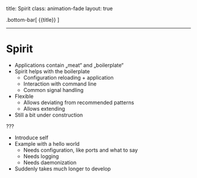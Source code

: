 title: Spirit
class: animation-fade
layout: true

<!--
This work is licensed under the Creative Commons Attribution-ShareAlike 4.0
International License. To view a copy of this license, visit
http://creativecommons.org/licenses/by-sa/4.0/ or send a letter to Creative
Commons, PO Box 1866, Mountain View, CA 94042, USA.
-->

.bottom-bar[
  {{title}}
]

---

# Spirit

* Applications contain „meat“ and „boilerplate“
* Spirit helps with the boilerplate
  - Configuration reloading + application
  - Interaction with command line
  - Common signal handling
* Flexible
  - Allows deviating from recommended patterns
  - Allows extending
* Still a bit under construction

???

* Introduce self
* Example with a hello world
  - Needs configuration, like ports and what to say
  - Needs logging
  - Needs daemonization
* Suddenly takes much longer to develop

